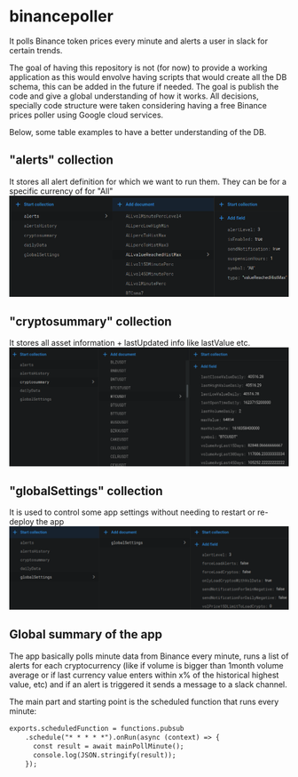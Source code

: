 # binancepoller

It polls Binance token prices every minute and alerts a user in slack for certain trends.

The goal of having this repository is not (for now) to provide a working application as this would envolve having scripts that would create all the DB schema, this can be added in the future if needed. The goal is publish the code and give a global understanding of how it works.
All decisions, specially code structure were taken considering having a free Binance prices poller using Google cloud services.

Below, some table examples to have a better understanding of the DB.

## "alerts" collection 
It stores all alert definition for which we want to run them. They can be for a specific currency of for "All"
![alertsExample](images/alertsExample.png)

## "cryptosummary" collection 
It stores all asset information + lastUpdated info like lastValue etc.
![cryptosExample](images/cryptosExample.png)

## "globalSettings" collection 
It is used to control some app settings without needing to restart or re-deploy the app
![globalSettingsExample](images/globalSettingsExample.png)

## Global summary of the app

The app basically polls minute data from Binance every minute, runs a list of alerts for each cryptocurrency (like if volume is bigger than 1month volume average or if last currency value enters within x% of the historical highest value, etc) and if an alert is triggered it sends a message to a slack channel.

The main part and starting point is the scheduled function that runs every minute:
```
exports.scheduledFunction = functions.pubsub
    .schedule("* * * * *").onRun(async (context) => {
      const result = await mainPollMinute();
      console.log(JSON.stringify(result));
    });
```
